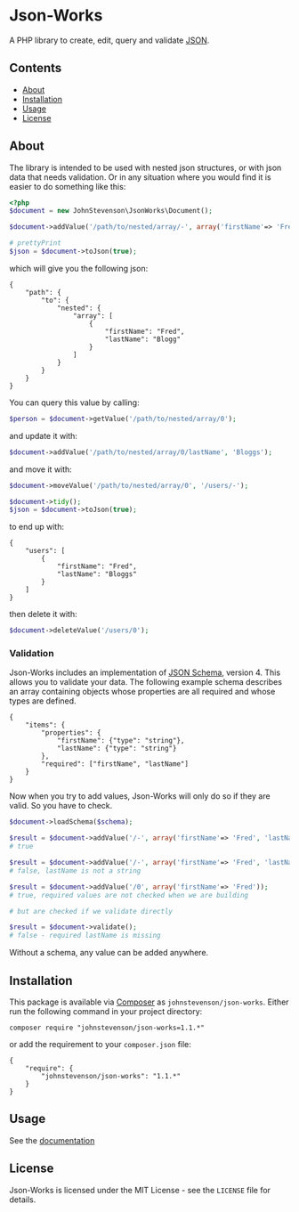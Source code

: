 Json-Works
==========

A PHP library to create, edit, query and validate [JSON](http://www.json.org/).

## Contents
* [About](#about)
* [Installation](#installation)
* [Usage](#usage)
* [License](#license)


## About

The library is intended to be used with nested json structures, or with json data that needs validation. Or in any situation where you would find it is easier to do something like this:

```php
<?php
$document = new JohnStevenson\JsonWorks\Document();

$document->addValue('/path/to/nested/array/-', array('firstName'=> 'Fred', 'lastName' => 'Blogg'));

# prettyPrint
$json = $document->toJson(true);
```

which will give you the following json:

```
{
    "path": {
        "to": {
            "nested": {
                "array": [
                    {
                        "firstName": "Fred",
                        "lastName": "Blogg"
                    }
                ]
            }
        }
    }
}
```

You can query this value by calling:

```php
$person = $document->getValue('/path/to/nested/array/0');
```

and update it with:

```php
$document->addValue('/path/to/nested/array/0/lastName', 'Bloggs');
```
and move it with:

```php
$document->moveValue('/path/to/nested/array/0', '/users/-');

$document->tidy();
$json = $document->toJson(true);
```

to end up with:

```
{
    "users": [
        {
            "firstName": "Fred",
            "lastName": "Bloggs"
        }
    ]
}
```

then delete it with:

```php
$document->deleteValue('/users/0');
```

### Validation

Json-Works includes an implementation of [JSON Schema][schema], version 4. This allows you to validate your data. The following example schema describes an array containing objects whose properties are all required and whose types are defined.

```
{
    "items": {
        "properties": {
            "firstName": {"type": "string"},
            "lastName": {"type": "string"}
        },
        "required": ["firstName", "lastName"]
    }
}
```
Now when you try to add values, Json-Works will only do so if they are valid. So you have to check.

```php
$document->loadSchema($schema);

$result = $document->addValue('/-', array('firstName'=> 'Fred', 'lastName' => 'Bloggs'));
# true

$result = $document->addValue('/-', array('firstName'=> 'Fred', 'lastName' => 3));
# false, lastName is not a string

$result = $document->addValue('/0', array('firstName'=> 'Fred'));
# true, required values are not checked when we are building

# but are checked if we validate directly

$result = $document->validate();
# false - required lastName is missing
```

Without a schema, any value can be added anywhere.

## Installation
This package is available via [Composer][composer] as `johnstevenson/json-works`.
Either run the following command in your project directory:

```
composer require "johnstevenson/json-works=1.1.*"
```

or add the requirement to your `composer.json` file:

```
{
    "require": {
        "johnstevenson/json-works": "1.1.*"
    }
}
```

## Usage

See the [documentation](docs/home.md)

## License

Json-Works is licensed under the MIT License - see the `LICENSE` file for details.

[pointer]: https://www.rfc-editor.org/rfc/rfc6901
[schema]: https://json-schema.org/
[composer]: https://getcomposer.org
